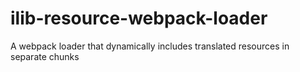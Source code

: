 # ilib-resource-webpack-loader
A webpack loader that dynamically includes translated resources in separate chunks
